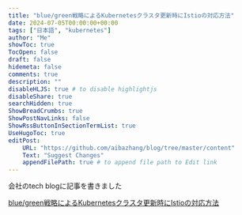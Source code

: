 ```yaml
---
title: "blue/green戦略によるKubernetesクラスタ更新時にIstioの対応方法"
date: 2024-07-05T00:00:00+00:00
tags: ["日本語", "kubernetes"]
author: "Me"
showToc: true
TocOpen: false
draft: false
hidemeta: false
comments: true
description: ""
disableHLJS: true # to disable highlightjs
disableShare: true
searchHidden: true
ShowBreadCrumbs: true
ShowPostNavLinks: false
ShowRssButtonInSectionTermList: true
UseHugoToc: true
editPost:
    URL: "https://github.com/aibazhang/blog/tree/master/content"
    Text: "Suggest Changes"
    appendFilePath: true # to append file path to Edit link
---
```


会社のtech blogに記事を書きました

[blue/green戦略によるKubernetesクラスタ更新時にIstioの対応方法](https://buildersbox.corp-sansan.com/entry/2024/07/05/110000)